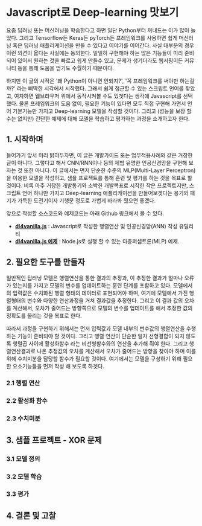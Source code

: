 # Javascript로 Deep-learning 맛보기

요즘 딥러닝 또는 머신러닝을 학습한다고 하면 일단 Python부터 꺼내드는 이가 많이 늘었다. 그리고 Tensorflow든 Keras든 pyTorch든 프레임워크를 사용하면 쉽게 머신러닝 혹은 딥러닝 애플리케이션을 만들 수 있다고 이야기를 이어간다. 사실 대부분의 경우 이런 의견이 옳다는 사실에는 동의한다. 일일히 구현해야 하는 많은 기능들이 미리 준비되어 있어서 원하는 것을 빠르고 쉽게 만들수 있고, 문제가 생기더라도 웹서핑이든 커뮤니티 등을 통해 도움을 얻기도 수월하기 때문이다. 

하지만 이 글의 시작은 '왜 Python이 아니면 안되지?', '꼭 프레임워크를 써야만 하는걸까?' 라는 삐딱한 시각에서 시작했다. 그래서 쉽게 접근할 수 있는 스크립트 언어를 찾았고, 여차하면 웹브라우저 위에서 동작시켜볼 수도 있겟다는 생각에 Javascript를 선택했다. 물론 프레임워크의 도움 없이, 필요한 기능이 있다면 모두 직접 구현해 가면서 언어 기본기능만 가지고 Deep-learning 모델을 작성할 것이다. 그리고 (성능을 보장 할 수는 없지만) 간단한 예제에 대해 모델을 학습하고 평가하는 과정을 소개하고자 한다.


## 1. 시작하며

들어가기 앞서 미리 밝혀두자면, 이 글은 개발가이드 또는 업무적용사례와 같은 거창한 글이 아니다. 그렇다고 해서 CNN/RNN이나 등의 제법 유명한 인공신경망을 구현해 보자는 것 또한 아니다. 이 글에서는 먼저 단순한 수준의 MLP(Multi-Layer Perceptron)을 이용한 모델을 작성하고, 샘플 프로젝트를 통해 훈련 및 평가를 하는 것을 목표로 할 것이다. 비록 아주 거창한 개발동기와 소박한 개발목표로 시작한 작은 프로젝트지만, 스크립트 언어 하나만 가지고 Deep-learning 애플리케이션을 만들어보겟다는 용기와 패기가 가득한 도전기이자 기행문 정도로 가볍게 바라봐 줬으면 좋겠다.

앞으로 작성할 소스코드와 예제코드는 아래 Github 링크에서 볼 수 있다.

* **[dl4vanilla.js](https://github.com/ivorycirrus/dl4vanillajs)** : Javascript로 작성한 행렬연산 및 인공신경망(ANN) 작성 유틸리티
* **[dl4vanilla.js 예제](https://github.com/ivorycirrus/dl4vanillajs-node-example)** : Node.js로 실행 할 수 있는 다층퍼셉트론(MLP) 예제.

## 2. 필요한 도구를 만들자
일반적인 딥러닝 모델은 행렬연산을 통한 결과의 추정과, 이 추정한 결과가 얼마나 오류가 있는지를 가지고 모델의 변수를 업데이트하는 훈련 단계를 포함하고 있다. 모델에서의 입력값은 수치화된 행렬 형태의 데이터로 표현되어야 하며, 여기에 모델에서 가진 행렬형태의 변수와 다양한 연산과정을 거쳐 결과값을 추정한다. 그리고 이 결과 값의 오차를 계산해서, 오차가 줄어드는 방향쪽으로 모델의 변수를 업데이트를 해서 추정한 값의 정확도를 올리는 것을 복표로 한다.

따라서 과정을 구현하기 위해서는 먼저 입력값과 모델 내부의 변수값의 행렬연산을 수행하는 기능이 준비되야 할 것이다. 그리고 행렬 연산이 단순한 일차 선형결합이 되지 않도록 행렬곱 사이에 활성화함수 라는 비선형함수와의 연산을 추가해 줘야 한다. 그리고 행렬연산결과로 나온 추정값의 오차를 계산해서 오차가 줄어드는 방향을 찾아야 하며 이를 위해 수치미분을 담당할 함수가 필요할 것이다. 여기에서는 모델을 구성하기 위해 필요한 요소기능들을 먼저 작성 해 보도록 하겟다.


### 2.1 행렬 연산

### 2.2 활성화 함수

### 2.3 수치미분

## 3. 샘플 프로젝트 - XOR 문제

### 3.1 모델 정의

### 3.2 모델 학습

### 3.3 평가

## 4. 결론 및 고찰




